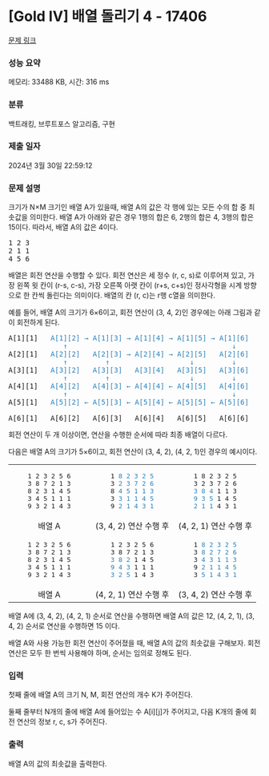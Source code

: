 # [Gold IV] 배열 돌리기 4 - 17406 

[문제 링크](https://www.acmicpc.net/problem/17406) 

### 성능 요약

메모리: 33488 KB, 시간: 316 ms

### 분류

백트래킹, 브루트포스 알고리즘, 구현

### 제출 일자

2024년 3월 30일 22:59:12

### 문제 설명

<p>크기가 N×M 크기인 배열 A가 있을때, 배열 A의 값은 각 행에 있는 모든 수의 합 중 최솟값을 의미한다. 배열 A가 아래와 같은 경우 1행의 합은 6, 2행의 합은 4, 3행의 합은 15이다. 따라서, 배열 A의 값은 4이다.</p>

<pre>1 2 3
2 1 1
4 5 6
</pre>

<p>배열은 회전 연산을 수행할 수 있다. 회전 연산은 세 정수 (r, c, s)로 이루어져 있고, 가장 왼쪽 윗 칸이 (r-s, c-s), 가장 오른쪽 아랫 칸이 (r+s, c+s)인 정사각형을 시계 방향으로 한 칸씩 돌린다는 의미이다. 배열의 칸 (r, c)는 r행 c열을 의미한다.</p>

<p>예를 들어, 배열 A의 크기가 6×6이고, 회전 연산이 (3, 4, 2)인 경우에는 아래 그림과 같이 회전하게 된다.</p>

<pre>A[1][1]   <span style="color:#2980b9;">A[1][2] → A[1][3] → A[1][4] → A[1][5] → A[1][6]</span>
<span style="color:#2980b9;">             ↑                                       ↓</span>
A[2][1]   <span style="color:#2980b9;">A[2][2]   A[2][3] → A[2][4] → A[2][5]   A[2][6]</span>
<span style="color:#2980b9;">             ↑         ↑                   ↓         ↓</span>
A[3][1]   <span style="color:#2980b9;">A[3][2]   A[3][3]   A[3][4]   A[3][5]   A[3][6]</span>
<span style="color:#2980b9;">             ↑         ↑                   ↓         ↓</span>
A[4][1]   <span style="color:#2980b9;">A[4][2]   A[4][3] ← A[4][4] ← A[4][5]   A[4][6]</span>
<span style="color:#2980b9;">             ↑                                       ↓</span>
A[5][1]   <span style="color:#2980b9;">A[5][2] ← A[5][3] ← A[5][4] ← A[5][5] ← A[5][6]</span>

A[6][1]   A[6][2]   A[6][3]   A[6][4]   A[6][5]   A[6][6]
</pre>

<p>회전 연산이 두 개 이상이면, 연산을 수행한 순서에 따라 최종 배열이 다르다.</p>

<p>다음은 배열 A의 크기가 5×6이고, 회전 연산이 (3, 4, 2), (4, 2, 1)인 경우의 예시이다.</p>

<table class="table table-bordered" style="width: 100%;">
	<tbody>
		<tr>
			<td style="text-align: center; width: 33%;">
			<pre>1 2 3 2 5 6
3 8 7 2 1 3
8 2 3 1 4 5
3 4 5 1 1 1
9 3 2 1 4 3</pre>
			</td>
			<td style="text-align: center; width: 34%;">
			<pre>1 <span style="color:#2980b9;">8 2 3 2 5</span>
3 <span style="color:#2980b9;">2 3 7 2 6</span>
8 <span style="color:#2980b9;">4 5 1 1 3</span>
3 <span style="color:#2980b9;">3 1 1 4 5</span>
9 <span style="color:#2980b9;">2 1 4 3 1</span></pre>
			</td>
			<td style="text-align: center; width: 33%;">
			<pre>1 8 2 3 2 5
3 2 3 7 2 6
<span style="color:#2980b9;">3 8 4</span> 1 1 3
<span style="color:#2980b9;">9 3 5</span> 1 4 5
<span style="color:#2980b9;">2 1 1</span> 4 3 1</pre>
			</td>
		</tr>
		<tr>
			<td style="text-align: center; width: 33%;">배열 A</td>
			<td style="text-align: center; width: 34%;">(3, 4, 2) 연산 수행 후</td>
			<td style="text-align: center; width: 33%;">(4, 2, 1) 연산 수행 후</td>
		</tr>
		<tr>
			<td style="text-align: center; width: 33%;">
			<pre>1 2 3 2 5 6
3 8 7 2 1 3
8 2 3 1 4 5
3 4 5 1 1 1
9 3 2 1 4 3</pre>
			</td>
			<td style="text-align: center; width: 34%;">
			<pre>1 2 3 2 5 6
3 8 7 2 1 3
<span style="color:#2980b9;">3 8 2</span> 1 4 5
<span style="color:#2980b9;">9 4 3</span> 1 1 1
<span style="color:#2980b9;">3 2 5</span> 1 4 3</pre>
			</td>
			<td style="text-align: center; width: 33%;">
			<pre>1 <span style="color:#2980b9;">8 2 3 2 5</span>
3 <span style="color:#2980b9;">8 2 7 2 6</span>
3 <span style="color:#2980b9;">4 3 1 1 3</span>
9 <span style="color:#2980b9;">2 1 1 4 5</span>
3 <span style="color:#2980b9;">5 1 4 3 1</span></pre>
			</td>
		</tr>
		<tr>
			<td style="text-align: center; width: 33%;">배열 A</td>
			<td style="text-align: center; width: 34%;">(4, 2, 1) 연산 수행 후</td>
			<td style="text-align: center; width: 33%;">(3, 4, 2) 연산 수행 후</td>
		</tr>
	</tbody>
</table>

<p>배열 A에 (3, 4, 2), (4, 2, 1) 순서로 연산을 수행하면 배열 A의 값은 12, (4, 2, 1), (3, 4, 2) 순서로 연산을 수행하면 15 이다.</p>

<p>배열 A와 사용 가능한 회전 연산이 주어졌을 때, 배열 A의 값의 최솟값을 구해보자. 회전 연산은 모두 한 번씩 사용해야 하며, 순서는 임의로 정해도 된다.</p>

### 입력 

 <p>첫째 줄에 배열 A의 크기 N, M, 회전 연산의 개수 K가 주어진다.</p>

<p>둘째 줄부터 N개의 줄에 배열 A에 들어있는 수 A[i][j]가 주어지고, 다음 K개의 줄에 회전 연산의 정보 r, c, s가 주어진다.</p>

### 출력 

 <p>배열 A의 값의 최솟값을 출력한다.</p>

